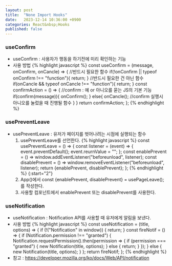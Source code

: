 ```yaml
---
layout: post
title:  "None Import Hooks"
date:   2023-12-14 10:36:00 +0900
categories: React&nbsp;Hooks
published: false
---
```


### useConfirm

- useConfirm : 사용자가 행동을 하기전에 미리 확인하는 기능
- 사용 방법
{% highlight javascript %}
const useConfirm = (message, onConfirm, onCancle) => {
    //반드시 필요한 함수
    if(!onConfirm || typeof onConfirm !== "function"){
        return;
    }
    //반드시 필요한 건 아닌 함수
    if(onCancle && typeof onCancle !== "function"){
        return;
    }
    const confirmAction = () => {
        //confirm : 예 or 아니오를 묻는 JS의 기본 기능
        if(confirm(message)){
            onConfirm();
        }
        else{
            onCancle(); //confirm 실행시 아니오를 눌렀을 때 진행될 함수
        }
    }
    return confirmAction;
};
{% endhighlight %}

### usePreventLeave

- usePreventLeave : 유저가 페이지를 벗어나려는 시점에 실행되는 함수
  1. usePreventLeave를 선언한다.
  {% highlight javascript %}
  const usePreventLeave = () => {
      const listener = (event) => {
          event.preventDefault();
          event.reurnValue = "";
      };
      const enablePrevent = () => window.addEventListener("beforeunload", listener);
      const disablePrevent = () => window.removeEventListener("beforeunload", listener);
      return {enablePrevent, disablePrevent};
  };
  {% endhighlight %}
{:start="2"}
  2. App()에서 const {enablePrevent, disablePrevent} = usePageLeave();를 작성한다.
  3. 사용할 컴포넌트에서 enablePrevent 또는 disablePrevent를 사용한다.

### useNotification

- useNotification : Notification API를 사용할 때 유저에게 알림을 보낸다.
- 사용 방법
{% highlight javascript %}
const useNotification = (title, options) => {
    if (!("Notification" in window)) {
      return;
    }
    const fireNotif = () => {
      if (Notification.permission !== "granted") {
        Notification.requestPermission().then(permission => {
          if (permission === "granted") {
            new Notification(title, options);
          } else {
            return;
          }
        });
      } else {
        new Notification(title, options);
      }
    };
    return fireNotif;
  };
{% endhighlight %}
- 참고 : https://developer.mozilla.org/ko/docs/Web/API/notification